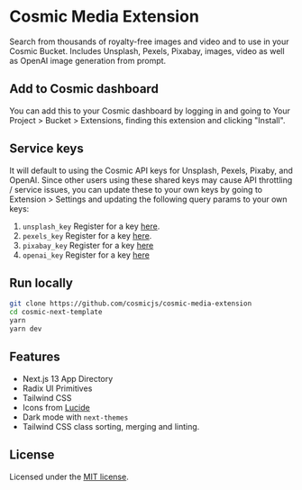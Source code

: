 # Cosmic Media Extension

Search from thousands of royalty-free images and video and to use in your Cosmic Bucket. Includes Unsplash, Pexels, Pixabay, images, video as well as OpenAI image generation from prompt.

## Add to Cosmic dashboard

You can add this to your Cosmic dashboard by logging in and going to Your Project > Bucket > Extensions, finding this extension and clicking "Install".

## Service keys

It will default to using the Cosmic API keys for Unsplash, Pexels, Pixaby, and OpenAI. Since other users using these shared keys may cause API throttling / service issues, you can update these to your own keys by going to Extension > Settings and updating the following query params to your own keys:

1. `unsplash_key` Register for a key [here](https://unsplash.com/developers).
2. `pexels_key` Register for a key [here](https://www.pexels.com/api).
3. `pixabay_key` Register for a key [here](https://pixabay.com/service/about/api)
4. `openai_key` Register for a key [here](https://platform.openai.com)

## Run locally

```bash
git clone https://github.com/cosmicjs/cosmic-media-extension
cd cosmic-next-template
yarn
yarn dev
```

## Features

- Next.js 13 App Directory
- Radix UI Primitives
- Tailwind CSS
- Icons from [Lucide](https://lucide.dev)
- Dark mode with `next-themes`
- Tailwind CSS class sorting, merging and linting.

## License

Licensed under the [MIT license](https://github.com/cosmicjs/cosmic-next-template/blob/main/LICENSE.md).
